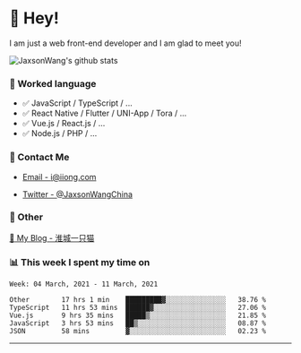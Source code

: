 # 👋 Hey!

I am just a web front-end developer and I am glad to meet you!

![JaxsonWang's github stats](https://github-readme-stats.vercel.app/api?username=JaxsonWang&&show_icons=true&&title_color=1abc9c&&icon_color=1abc9c)


### 📝 Worked language

- ✅ JavaScript / TypeScript / ...
- ✅ React Native / Flutter / UNI-App / Tora / ...
- ✅ Vue.js / React.js / ...
- ✅ Node.js / PHP / ...

### 📮 Contact Me

- [Email - i@iiong.com](mailto:i@iiong.com)

- [Twitter - @JaxsonWangChina](https://twitter.com/JaxsonWangChina)

### 🤪 Other

[📌 My Blog - 淮城一只猫](https://iiong.com)

### 📊 This week I spent my time on

<!--START_SECTION:waka-->
```text
Week: 04 March, 2021 - 11 March, 2021

Other        17 hrs 1 min    █████████▓░░░░░░░░░░░░░░░   38.76 % 
TypeScript   11 hrs 53 mins  ██████▓░░░░░░░░░░░░░░░░░░   27.06 % 
Vue.js       9 hrs 35 mins   █████▒░░░░░░░░░░░░░░░░░░░   21.85 % 
JavaScript   3 hrs 53 mins   ██▒░░░░░░░░░░░░░░░░░░░░░░   08.87 % 
JSON         58 mins         ▓░░░░░░░░░░░░░░░░░░░░░░░░   02.23 % 
```
<!--END_SECTION:waka-->

---
